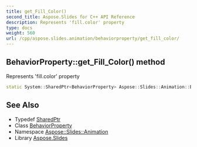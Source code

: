```yaml
---
title: get_Fill_Color()
second_title: Aspose.Slides for C++ API Reference
description: Represents 'fill.color' property
type: docs
weight: 560
url: /cpp/aspose.slides.animation/behaviorproperty/get_fill_color/
---
```

## BehaviorProperty::get_Fill_Color() method


Represents 'fill.color' property

```cpp
static System::SharedPtr<BehaviorProperty> Aspose::Slides::Animation::BehaviorProperty::get_Fill_Color()
```

## See Also

* Typedef [SharedPtr](../../system/sharedptr/)
* Class [BehaviorProperty](./)
* Namespace [Aspose::Slides::Animation](../)
* Library [Aspose.Slides](../../)